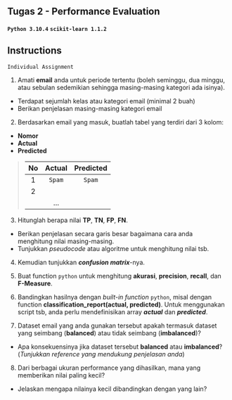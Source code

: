 ## Tugas 2 - Performance Evaluation

**`Python 3.10.4`** **`scikit-learn 1.1.2`**

## Instructions
`Individual Assignment`

1. Amati **email** anda untuk periode tertentu (boleh seminggu, dua minggu, atau sebulan
sedemikian sehingga masing-masing kategori ada isinya). 
- Terdapat sejumlah kelas atau kategori email (minimal 2 buah)
- Berikan penjelasan masing-masing kategori email

2. Berdasarkan email yang masuk, buatlah tabel yang terdiri dari 3 kolom: 
- **Nomor**
- **Actual**
- **Predicted**

> | No | Actual | Predicted |
> | :---: | :---: | :---: |
> | 1 | `Spam` | `Spam` |
> | 2 |  |  |
> | | ... | |

3. Hitunglah berapa nilai **TP**, **TN**, **FP**, **FN**.
- Berikan penjelasan secara garis besar bagaimana cara anda menghitung nilai masing-masing. 
- Tunjukkan *pseudocode* atau algoritme untuk menghitung nilai tsb.

4. Kemudian tunjukkan ***confusion matrix***-nya.

5. Buat function `python` untuk menghitung **akurasi**, **precision**, **recall**, dan **F-Measure**.

6. Bandingkan hasilnya dengan *built-in function* `python`, misal dengan function
**classification_report(actual, predicted)**. Untuk menggunakan script tsb, anda perlu
mendefinisikan array ***actual*** dan ***predicted***.

7. Dataset email yang anda gunakan tersebut apakah termasuk dataset yang seimbang (**balanced**) atau tidak seimbang (**imbalanced**)? 
- Apa konsekuensinya jika dataset tersebut **balanced** atau **imbalanced**? (*Tunjukkan reference yang mendukung penjelasan anda*)

8. Dari berbagai ukuran performance yang dihasilkan, mana yang memberikan nilai paling kecil?
- Jelaskan mengapa nilainya kecil dibandingkan dengan yang lain?